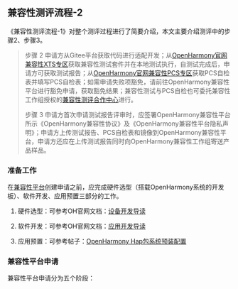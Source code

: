 ##  兼容性测评流程-2

《兼容性测评流程-1》对整个测评过程进行了简要介绍，本文主要介绍测评中的步骤2、步骤3。

> 步骤 2 申请方从Gitee平台获取代码进行适配开发；从[OpenHarmony官网兼容性XTS专区](https://www.openharmony.cn/certification/document/xts)获取兼容性测试套件并在本地测试执行，自测试完成后，申请方可获取测试报告；从[OpenHarmony官网兼容性PCS专区](https://www.openharmony.cn/certification/document/pcs)获取PCS自检表并填写PCS自检表；如需申请失败项豁免，请前往OpenHarmony兼容性平台进行豁免申请，获取豁免结果；兼容性测试与PCS自检也可委托兼容性工作组授权的[兼容性测评合作中心](https://www.openharmony.cn/certification/cooperationCenter)进行。
>
> 步骤 3 申请方首次申请测试报告评审时，应签署OpenHarmony兼容性平台所示《OpenHarmony兼容性协议》及《OpenHarmony兼容性平台隐私声明》；申请方上传测试报告、PCS自检表和镜像到OpenHarmony兼容性平台，申请方还应在上传测试报告同时向OpenHarmony兼容性工作组寄送产品样品。

### 准备工作

在[兼容性平台](https://compatibility.openharmony.cn/console)创建申请之前，应完成硬件选型（搭载OpenHarmony系统的开发板）、软件开发、应用预置三部分的工作。

1. 硬件选型：可参考OH官网文档：[设备开发导读 ](https://docs.openharmony.cn/pages/v4.0/zh-cn/device-dev/device-dev-guide.md)

2. 软件开发：可参考OH官网文档：[应用开发导读 ](https://docs.openharmony.cn/pages/v4.0/zh-cn/application-dev/application-dev-guide.md)

3. 应用预置：可参考帖子：[OpenHarmony Hap包系统预装配置](https://ost.51cto.com/posts/20799#hap_21)

### 兼容性平台申请

兼容性平台申请分为五个阶段：


